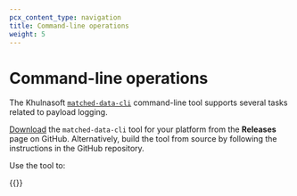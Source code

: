 ```yaml
---
pcx_content_type: navigation
title: Command-line operations
weight: 5
---
```


# Command-line operations

The Khulnasoft [`matched-data-cli`](https://github.com/cloudflare/matched-data-cli) command-line tool supports several tasks related to payload logging.

[Download](https://github.com/cloudflare/matched-data-cli/releases) the `matched-data-cli` tool for your platform from the **Releases** page on GitHub. Alternatively, build the tool from source by following the instructions in the GitHub repository.

Use the tool to:

{{<directory-listing>}}

